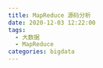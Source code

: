 ```yaml
---
title: MapReduce 源码分析
date: 2020-12-03 12:22:00
tags:
  - 大数据
  - MapReduce
categories: bigdata
---
```


